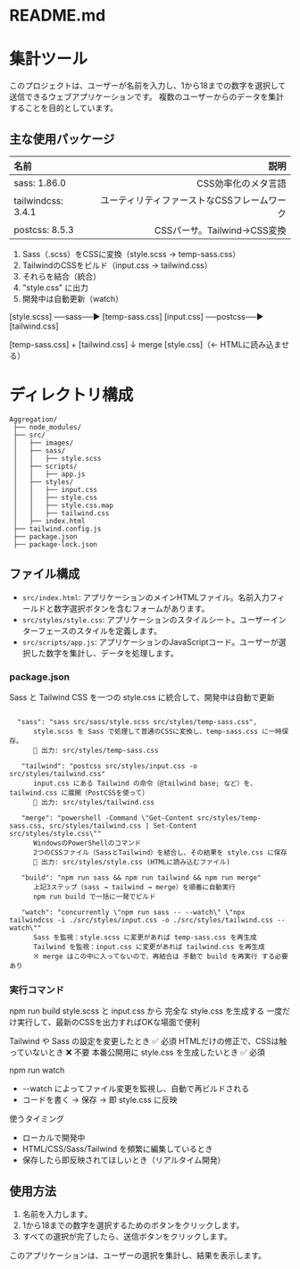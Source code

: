 # README.md

# 集計ツール

このプロジェクトは、ユーザーが名前を入力し、1から18までの数字を選択して送信できるウェブアプリケーションです。
複数のユーザーからのデータを集計することを目的としています。

## 主な使用パッケージ

| 名前               | 説明                                     |
|:-------------------|----------------------------------------:|
| sass: 1.86.0       | CSS効率化のメタ言語                       |
| tailwindcss: 3.4.1 | ユーティリティファーストなCSSフレームワーク |
| postcss: 8.5.3     | CSSパーサ。Tailwind→CSS変換              |


1. Sass（.scss）をCSSに変換（style.scss → temp-sass.css）
2. TailwindのCSSをビルド（input.css → tailwind.css）
3. それらを結合（統合）
4. "style.css" に出力
5. 開発中は自動更新（watch）

[style.scss] ──sass──▶ [temp-sass.css]
[input.css]  ──postcss──▶ [tailwind.css]

[temp-sass.css] + [tailwind.css]
      ↓ merge
[style.css]（← HTMLに読み込ませる）


# ディレクトリ構成
```
Aggregation/
 ├── node_modules/ 
 ├── src/
 │   ├── images/
 │   ├── sass/          
 │   │   ├── style.scss
 │   ├── scripts/          
 │   │   ├── app.js
 │   ├── styles/
 │   │   ├── input.css        
 │   │   ├── style.css
 │   │   ├── style.css.map
 │   │   ├── tailwind.css
 │   ├── index.html     
 ├── tailwind.config.js  
 ├── package.json        
 ├── package-lock.json 
```

## ファイル構成
- `src/index.html`: アプリケーションのメインHTMLファイル。名前入力フィールドと数字選択ボタンを含むフォームがあります。
- `src/styles/style.css`: アプリケーションのスタイルシート。ユーザーインターフェースのスタイルを定義します。
- `src/scripts/app.js`: アプリケーションのJavaScriptコード。ユーザーが選択した数字を集計し、データを処理します。

### package.json
Sass と Tailwind CSS を一つの style.css に統合して、開発中は自動で更新

```"scripts": 

  "sass": "sass src/sass/style.scss src/styles/temp-sass.css",
      style.scss を Sass で処理して普通のCSSに変換し、temp-sass.css に一時保存。
      📂 出力: src/styles/temp-sass.css   

   "tailwind": "postcss src/styles/input.css -o src/styles/tailwind.css"  
      input.css にある Tailwind の命令（@tailwind base; など）を、tailwind.css に展開（PostCSSを使って）
      📂 出力: src/styles/tailwind.css

   "merge": "powershell -Command \"Get-Content src/styles/temp-sass.css, src/styles/tailwind.css | Set-Content src/styles/style.css\""
      WindowsのPowerShellのコマンド
      2つのCSSファイル（SassとTailwind）を結合し、その結果を style.css に保存
      📂 出力: src/styles/style.css (HTMLに読み込むファイル)

   "build": "npm run sass && npm run tailwind && npm run merge"
      上記3ステップ（sass → tailwind → merge）を順番に自動実行
      npm run build で一括に一発でビルド

   "watch": "concurrently \"npm run sass -- --watch\" \"npx tailwindcss -i ./src/styles/input.css -o ./src/styles/tailwind.css --watch\""
      Sass を監視：style.scss に変更があれば temp-sass.css を再生成
      Tailwind を監視：input.css に変更があれば tailwind.css を再生成
      ※ merge はこの中に入ってないので、再結合は 手動で build を再実行 する必要あり

```
### 実行コマンド
npm run build
   style.scss と input.css から 完全な style.css を生成する
   一度だけ実行して、最新のCSSを出力すればOKな場面で便利

   Tailwind や Sass の設定を変更したとき	✅ 必須
   HTMLだけの修正で、CSSは触っていないとき	❌ 不要
   本番公開用に style.css を生成したいとき	✅ 必須

npm run watch
   - --watch によってファイル変更を監視し、自動で再ビルドされる
   - コードを書く → 保存 → 即 style.css に反映

   使うタイミング
   - ローカルで開発中
   - HTML/CSS/Sass/Tailwind を頻繁に編集しているとき
   - 保存したら即反映されてほしいとき（リアルタイム開発）

## 使用方法

1. 名前を入力します。
2. 1から18までの数字を選択するためのボタンをクリックします。
3. すべての選択が完了したら、送信ボタンをクリックします。

このアプリケーションは、ユーザーの選択を集計し、結果を表示します。